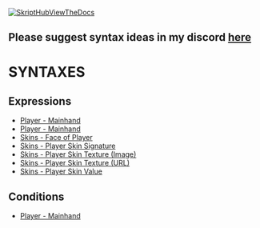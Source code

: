 [![SkriptHubViewTheDocs](http://skripthub.net/static/addon/ViewTheDocsButton.png)](http://skripthub.net/docs/?addon=Skuishy)

## Please suggest syntax ideas in my discord [here](https://discord.gg/66DF7pMdnp)

# SYNTAXES

## Expressions
- <a href="https://skripthub.net/docs/?id=9846" target="_blank">Player - Mainhand</a>
- [Player - Mainhand](https://skripthub.net/docs/?id=9846)
- [Skins - Face of Player](https://skripthub.net/docs/?id=9841)
- [Skins - Player Skin Signature](https://skripthub.net/docs/?id=9842)
- [Skins - Player Skin Texture (Image)](https://skripthub.net/docs/?id=9843)
- [Skins - Player Skin Texture (URL)](https://skripthub.net/docs/?id=9844)
- [Skins - Player Skin Value](https://skripthub.net/docs/?id=9845)


## Conditions
- [Player - Mainhand](https://skripthub.net/docs/?id=9847)
